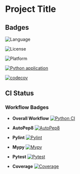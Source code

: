 # Project Title

## Badges

![Language](https://img.shields.io/badge/language-python-blue)

![License](https://img.shields.io/badge/license-BSD--2--Clause-green)

![Platform](https://img.shields.io/badge/platform-linux-lightgrey)

[![Python application](https://github.com/Team-UPF/CSC510_HW1/actions/workflows/python-app.yml/badge.svg)](https://github.com/Team-UPF/CSC510_HW1/actions)

[![codecov](https://codecov.io/gh/Team-UPF/CSC510_HW1/branch/main/graph/badge.svg?token=DTC62QRAI3)](https://codecov.io/gh/Team-UPF/CSC510_HW1)

## CI Status

### Workflow Badges

- **Overall Workflow**
  [![Python CI](https://github.com/Team-UPF/CSC510_HW1/actions/workflows/python-app.yml/badge.svg)](https://github.com/Team-UPF/CSC510_HW1/actions/workflows/python-app.yml)

- **AutoPep8**
  [![AutoPep8](https://github.com/Team-UPF/CSC510_HW1/actions/workflows/python-app.yml/badge.svg?job=autopep8)](https://github.com/Team-UPF/CSC510_HW1/actions/workflows/python-app.yml?query=job:autopep8)

- **Pylint**
  [![Pylint](https://github.com/Team-UPF/CSC510_HW1/actions/workflows/python-app.yml/badge.svg?job=pylint)](https://github.com/Team-UPF/CSC510_HW1/actions/workflows/python-app.yml?query=job:pylint)

- **Mypy**
  [![Mypy](https://github.com/Team-UPF/CSC510_HW1/actions/workflows/python-app.yml/badge.svg?job=mypy)](https://github.com/Team-UPF/CSC510_HW1/actions/workflows/python-app.yml?query=job:mypy)

- **Pytest**
  [![Pytest](https://github.com/Team-UPF/CSC510_HW1/actions/workflows/python-app.yml/badge.svg?job=pytest)](https://github.com/Team-UPF/CSC510_HW1/actions/workflows/python-app.yml?query=job:pytest)

- **Coverage**
  [![Coverage](https://codecov.io/gh/Team-UPF/CSC510_HW1/branch/main/graph/badge.svg?token=DTC62QRAI3)](https://codecov.io/gh/Team-UPF/CSC510_HW1)
